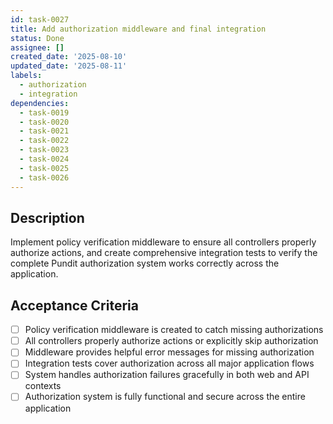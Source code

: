 ```yaml
---
id: task-0027
title: Add authorization middleware and final integration
status: Done
assignee: []
created_date: '2025-08-10'
updated_date: '2025-08-11'
labels:
  - authorization
  - integration
dependencies:
  - task-0019
  - task-0020
  - task-0021
  - task-0022
  - task-0023
  - task-0024
  - task-0025
  - task-0026
---
```


## Description

Implement policy verification middleware to ensure all controllers properly authorize actions, and create comprehensive integration tests to verify the complete Pundit authorization system works correctly across the application.

## Acceptance Criteria

- [ ] Policy verification middleware is created to catch missing authorizations
- [ ] All controllers properly authorize actions or explicitly skip authorization
- [ ] Middleware provides helpful error messages for missing authorization
- [ ] Integration tests cover authorization across all major application flows
- [ ] System handles authorization failures gracefully in both web and API contexts
- [ ] Authorization system is fully functional and secure across the entire application
